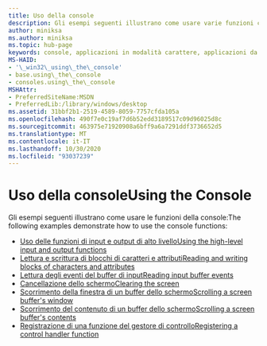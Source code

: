 ```yaml
---
title: Uso della console
description: Gli esempi seguenti illustrano come usare varie funzioni console.
author: miniksa
ms.author: miniksa
ms.topic: hub-page
keywords: console, applicazioni in modalità carattere, applicazioni da riga di comando, applicazioni di terminale, api della console
MS-HAID:
- '\_win32\_using\_the\_console'
- base.using\_the\_console
- consoles.using\_the\_console
MSHAttr:
- PreferredSiteName:MSDN
- PreferredLib:/library/windows/desktop
ms.assetid: 31bbf2b1-2519-4589-8059-7757cfda105a
ms.openlocfilehash: 490f7e0c19af7d6b52edd3189517c09d96025d8c
ms.sourcegitcommit: 463975e71920908a6bff9a6a7291ddf3736652d5
ms.translationtype: MT
ms.contentlocale: it-IT
ms.lasthandoff: 10/30/2020
ms.locfileid: "93037239"
---
```

# <a name="using-the-console"></a><span data-ttu-id="d551d-104">Uso della console</span><span class="sxs-lookup"><span data-stu-id="d551d-104">Using the Console</span></span>

<span data-ttu-id="d551d-105">Gli esempi seguenti illustrano come usare le funzioni della console:</span><span class="sxs-lookup"><span data-stu-id="d551d-105">The following examples demonstrate how to use the console functions:</span></span>

- [<span data-ttu-id="d551d-106">Uso delle funzioni di input e output di alto livello</span><span class="sxs-lookup"><span data-stu-id="d551d-106">Using the high-level input and output functions</span></span>](using-the-high-level-input-and-output-functions.md)
- [<span data-ttu-id="d551d-107">Lettura e scrittura di blocchi di caratteri e attributi</span><span class="sxs-lookup"><span data-stu-id="d551d-107">Reading and writing blocks of characters and attributes</span></span>](reading-and-writing-blocks-of-characters-and-attributes.md)
- [<span data-ttu-id="d551d-108">Lettura degli eventi del buffer di input</span><span class="sxs-lookup"><span data-stu-id="d551d-108">Reading input buffer events</span></span>](reading-input-buffer-events.md)
- [<span data-ttu-id="d551d-109">Cancellazione dello schermo</span><span class="sxs-lookup"><span data-stu-id="d551d-109">Clearing the screen</span></span>](clearing-the-screen.md)
- [<span data-ttu-id="d551d-110">Scorrimento della finestra di un buffer dello schermo</span><span class="sxs-lookup"><span data-stu-id="d551d-110">Scrolling a screen buffer's window</span></span>](scrolling-a-screen-buffer-s-window.md)
- [<span data-ttu-id="d551d-111">Scorrimento del contenuto di un buffer dello schermo</span><span class="sxs-lookup"><span data-stu-id="d551d-111">Scrolling a screen buffer's contents</span></span>](scrolling-a-screen-buffer-s-contents.md)
- [<span data-ttu-id="d551d-112">Registrazione di una funzione del gestore di controllo</span><span class="sxs-lookup"><span data-stu-id="d551d-112">Registering a control handler function</span></span>](registering-a-control-handler-function.md)
